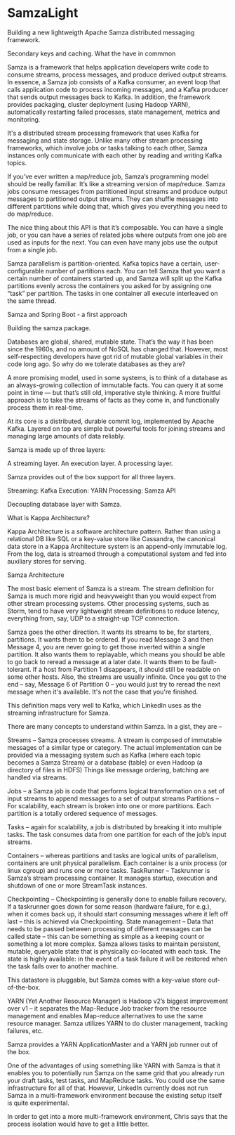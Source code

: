 # SamzaLight
Building a new lightweigth Apache Samza distributed messaging framework.

Secondary keys and caching. What the have in commmon

Samza is a framework that helps application developers write code to consume streams, process messages,
and produce derived output streams. In essence, a Samza job consists of a Kafka consumer, an event loop
that calls application code to process incoming messages, and a Kafka producer that sends output messages
back to Kafka. In addition, the framework provides packaging, cluster deployment (using Hadoop YARN),
automatically restarting failed processes, state management, metrics and monitoring.

It's a distributed stream processing framework that uses Kafka for messaging and state storage. Unlike many other stream processing frameworks, which involve jobs or tasks talking to each other, Samza instances only communicate with each other by reading and writing Kafka topics.

If you’ve ever written a map/reduce job, Samza’s programming model should be really familiar. It’s like a streaming version of map/reduce. Samza jobs consume messages from partitioned input streams and produce output messages to partitioned output streams. They can shuffle messages into different partitions while doing that, which gives you everything you need to do map/reduce.

The nice thing about this API is that it’s composable. You can have a single job, or you can have a series of related jobs where outputs from one job are used as inputs for the next. You can even have many jobs use the output from a single job.

Samza parallelism is partition-oriented. Kafka topics have a certain, user-configurable number of partitions each. You can tell Samza that you want a certain number of containers started up, and Samza will split up the Kafka partitions evenly across the containers you asked for by assigning one “task” per partition. The tasks in one container all execute interleaved on the same thread.

Samza and Spring Boot - a first approach

Building the samza package.

Databases are global, shared, mutable state. That’s the way it has been since the 1960s, and no amount of NoSQL has changed that. However, most self-respecting developers have got rid of mutable global variables in their code long ago. So why do we tolerate databases as they are?

A more promising model, used in some systems, is to think of a database as an always-growing collection of immutable facts. You can query it at some point in time — but that’s still old, imperative style thinking. A more fruitful approach is to take the streams of facts as they come in, and functionally process them in real-time.

At its core is a distributed, durable commit log, implemented by Apache Kafka. Layered on top are simple but powerful tools for joining streams and managing large amounts of data reliably.

Samza is made up of three layers:

A streaming layer.
An execution layer.
A processing layer.

Samza provides out of the box support for all three layers.

Streaming: Kafka
Execution: YARN
Processing: Samza API

Decoupling database layer with Samza.

What is Kappa Architecture?

Kappa Architecture is a software architecture pattern. Rather than using a relational DB like SQL or a key-value store like Cassandra, the canonical data store in a Kappa Architecture system is an append-only immutable log. From the log, data is streamed through a computational system and fed into auxiliary stores for serving.

Samza Architecture

The most basic element of Samza is a stream. The stream definition for Samza is much more rigid and heavyweight than you would expect from other stream processing systems. Other processing systems, such as Storm, tend to have very lightweight stream definitions to reduce latency, everything from, say, UDP to a straight-up TCP connection.

Samza goes the other direction. It wants its streams to be, for starters, partitions. It wants them to be ordered. If you read Message 3 and then Message 4, you are never going to get those inverted within a single partition. It also wants them to replayable, which means you should be able to go back to reread a message at a later date. It wants them to be fault-tolerant. If a host from Partition 1 disappears, it should still be readable on some other hosts. Also, the streams are usually infinite. Once you get to the end – say, Message 6 of Partition 0 – you would just try to reread the next message when it's available. It's not the case that you're finished.

This definition maps very well to Kafka, which LinkedIn uses as the streaming infrastructure for Samza.

There are many concepts to understand within Samza. In a gist, they are –

Streams – Samza processes streams. A stream is composed of immutable messages of a similar type or category. The actual implementation can be provided via a messaging system such as Kafka (where each topic becomes a Samza Stream) or a database (table) or even Hadoop (a directory of files in HDFS)
Things like message ordering, batching are handled via streams.

Jobs – a Samza job is code that performs logical transformation on a set of input streams to append messages to a set of output streams
Partitions – For scalability, each stream is broken into one or more partitions. Each partition is a totally ordered sequence of messages.

Tasks – again for scalability, a job is distributed by breaking it into multiple tasks. The task consumes data from one partition for each of the job’s input streams.

Containers – whereas partitions and tasks are logical units of parallelism, containers are unit physical parallelism. Each container is a unix process (or linux cgroup) and runs one or more tasks.
TaskRunner – Taskrunner is Samza’s stream processing container. It manages startup, execution and shutdown of one or more StreamTask instances.

Checkpointing – Checkpointing is generally done to enable failure recovery. If a taskrunner goes down for some reason (hardware failure, for e.g.), when it comes back up, it should start consuming messages where it left off last – this is achieved via Checkpointing.
State management – Data that needs to be passed between processing of different messages can be called state – this can be something as simple as a keeping count or something a lot more complex. Samza allows tasks to maintain persistent, mutable, queryable state that is physically co-located with each task. The state is highly available: in the event of a task failure it will be restored when the task fails over to another machine.

This datastore is pluggable, but Samza comes with a key-value store out-of-the-box.

YARN (Yet Another Resource Manager) is Hadoop v2’s biggest improvement over v1 – it separates the Map-Reduce Job tracker from the resource management and enables Map-reduce alternatives to use the same resource manager. Samza utilizes YARN to do cluster management, tracking failures, etc.

Samza provides a YARN ApplicationMaster and a YARN job runner out of the box.

One of the advantages of using something like YARN with Samza is that it enables you to potentially run Samza on the same grid that you already run your draft tasks, test tasks, and MapReduce tasks. You could use the same infrastructure for all of that. However, LinkedIn currently does not run Samza in a multi-framework environment because the existing setup itself is quite experimental.

In order to get into a more multi-framework environment, Chris says that the process isolation would have to get a little better.




